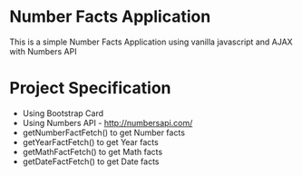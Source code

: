 # Number Facts Application

This is a simple Number Facts Application using vanilla javascript and AJAX with Numbers API

# Project Specification

- Using Bootstrap Card
- Using Numbers API - http://numbersapi.com/
- getNumberFactFetch() to get Number facts
- getYearFactFetch() to get Year facts
- getMathFactFetch() to get Math facts
- getDateFactFetch() to get Date facts

